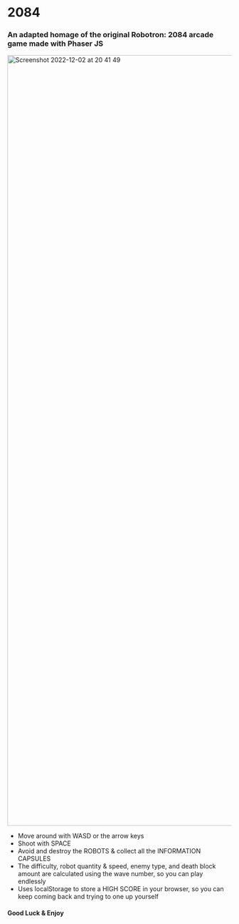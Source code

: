 # 2084

### An adapted homage of the original Robotron: 2084 arcade game made with Phaser JS

<img width="1728" alt="Screenshot 2022-12-02 at 20 41 49" src="https://user-images.githubusercontent.com/80101895/205382466-9495f52c-1db4-4699-bcb8-566f2074e70f.png">

- Move around with WASD or the arrow keys
- Shoot with SPACE
- Avoid and destroy the ROBOTS & collect all the INFORMATION CAPSULES
- The difficulty, robot quantity & speed, enemy type, and death block amount are calculated using the wave number, so you can play endlessly
- Uses localStorage to store a HIGH SCORE in your browser, so you can keep coming back and trying to one up yourself

#### Good Luck & Enjoy
